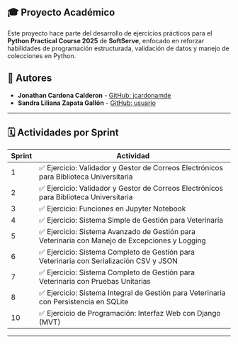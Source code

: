 ## 🎓 Proyecto Académico

Este proyecto hace parte del desarrollo de ejercicios prácticos para el **Python Practical Course 2025** de **SoftServe**, enfocado en reforzar habilidades de programación estructurada, validación de datos y manejo de colecciones en Python.

## 👥 Autores

- **Jonathan Cardona Calderon** - [GitHub: jcardonamde](https://github.com/jcardonamde)
- **Sandra Liliana Zapata Gallón** - [GitHub: usuario](https://github.com/usuario)

---

## 🗓️ Actividades por Sprint

| Sprint | Actividad                                                                 |
|--------|---------------------------------------------------------------------------|
| 1      | ✅ Ejercicio: Validador y Gestor de Correos Electrónicos para Biblioteca Universitaria |
| 2      | ✅ Ejercicio: Validador y Gestor de Correos Electrónicos para Biblioteca Universitaria |
| 3      | ✅ Ejercicio: Funciones en Jupyter Notebook |
| 4      | ✅ Ejercicio: Sistema Simple de Gestión para Veterinaria  |
| 5      | ✅ Ejercicio: Sistema Avanzado de Gestión para Veterinaria con Manejo de Excepciones y Logging  |
| 6      | ✅ Ejercicio: Sistema Completo de Gestión para Veterinaria con Serialización CSV y JSON  |
| 7      | ✅ Ejercicio: Sistema Completo de Gestión para Veterinaria con Pruebas Unitarias  |
| 8      | ✅ Ejercicio: Sistema Integral de Gestión para Veterinaria con Persistencia en SQLite  |
| 10     | ✅ Ejercicio de Programación: Interfaz Web con Django (MVT)  |

---
